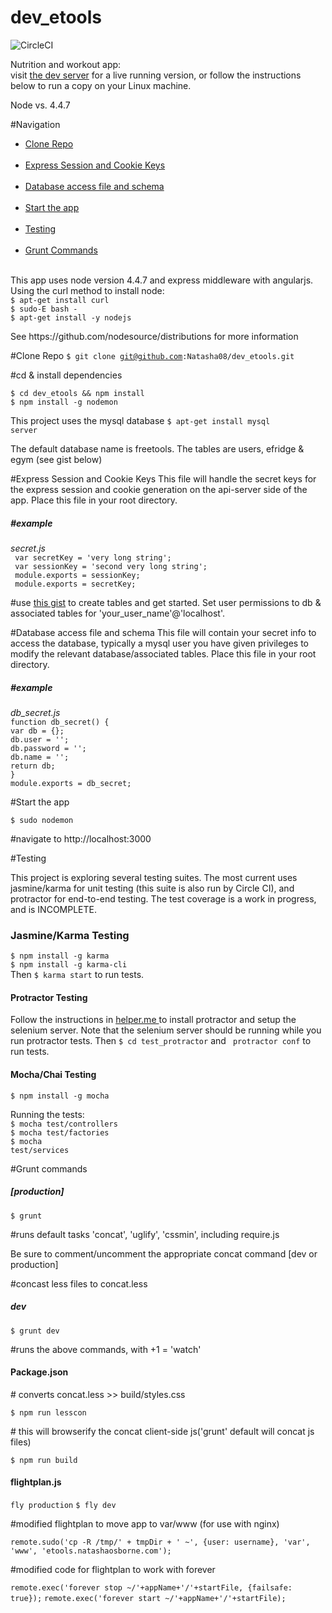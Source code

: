 # dev_etools 
![CircleCI](https://circleci.com/gh/Natasha08/dev_etools/tree/master.svg?style=shield&circle-token=:circle-token)


Nutrition and workout app: <br />
   visit <a href = "https://mycolofitness.com/login">the dev server</a> for a live running version, or follow the instructions below to run a copy on your Linux machine.

Node vs. 4.4.7

#Navigation
<ul>
<li><a href ="#clone-repo">Clone Repo</a></li><br />
<li><a href ="#express-session-and-cookie-keys">Express Session and Cookie Keys</a></li><br />
<li><a href ="#database-access-file-and-schema">Database access file and schema</a></li><br />
<li><a href ="#start-the-app">Start the app</a></li><br />
<li><a href ="#testing">Testing</a></li><br />
<li><a href ="#grunt-commands">Grunt Commands</a></li><br />
</ul>
This app uses node version 4.4.7 and express middleware with angularjs.
Using the curl method to install node:
<br />
<code>$ apt-get install curl</code><br/>
<code>$ sudo-E bash -</code><br/>
<code>$ apt-get install -y nodejs</code><br/>
<p>See https://github.com/nodesource/distributions for more information</p>


#Clone Repo
<a href="#clone-repo"></a>
<code>$ git clone git@github.com:Natasha08/dev_etools.git</code><br />
<p>#cd & install dependencies</p>
<code>$ cd dev_etools && npm install</code><br />
<code>$ npm install -g nodemon</code><br />

This project uses the mysql database
<code>$ apt-get install mysql server</code>
<p>The default database name is freetools. The tables are users, efridge & egym (see gist below)</p>

#Express Session and Cookie Keys
<a href="#express-session-and-cookie-keys"></a>
This file will handle the secret keys for the express session and cookie generation on the api-server side of the app. Place this file in your root directory.
<h5>#example</h5>
<em>secret.js</em><br />
<code> var secretKey = 'very long string';</code><br />
<code> var sessionKey = 'second very long string';</code><br />
<code> module.exports = sessionKey;</code><br />
<code> module.exports = secretKey;</code><br />

<p>#use <a href ="https://gist.github.com/Natasha08/db413a074ed10a767ea9ddbeabe5b340">this gist</a> to create tables and get started. Set user permissions to db & associated tables for 'your_user_name'@'localhost'.</p>

#Database access file and schema
<a href="#database-access-file-and-schema"></a>
This file will contain your secret info to access the database, typically a mysql user you have given privileges to modify the relevant database/associated tables. Place this file in your root directory.
<h5>#example</h5>
<em>db_secret.js</em><br />
<code>function db_secret() {</code><br />
	<code>var db = {};</code><br />
	<code>db.user = '';</code><br />
	<code>db.password = '';</code><br />
	<code>db.name = '';</code><br />
<code></code>
<code>return db;</code><br />
<code>}</code><br />
<code></code>
<code>module.exports = db_secret;</code><br />

#Start the app
<a href="#start-the-app"></a>

<code>$ sudo nodemon</code><br />

<p>#navigate to http://localhost:3000</p>

#Testing
<a href="#testing"></a>

This project is exploring several testing suites. The most current uses jasmine/karma for unit testing (this suite is also run by Circle CI), and protractor for end-to-end testing. The test coverage is a work in progress, and is INCOMPLETE.
<h3>Jasmine/Karma Testing</h3>
<code>$ npm install -g karma</code><br />
<code>$ npm install -g karma-cli</code><br />
Then <code>$ karma start</code> to run tests.

<h4>Protractor Testing</h4>
Follow the instructions in <a href = "https://gist.github.com/Natasha08/f5ebab4086e424fed32d5334a337e092">helper.me </a> to install protractor and setup the selenium server. Note that the selenium server should be running while you run protractor tests. Then <code>$ cd test_protractor</code> and <code> protractor conf</code> to run tests.

<h4>Mocha/Chai Testing</h4>
<code>$ npm install -g mocha </code><br />

Running the tests:
<br />
<code>$ mocha test/controllers</code><br />
<code>$ mocha test/factories</code><br />
<code>$ mocha test/services</code><br />

#Grunt commands
<a href="#grunt-commands"></a>

<h5>[production]</h5>
<code>$ grunt</code>
<p>#runs default tasks 'concat', 'uglify', 'cssmin', including require.js</p>

Be sure to comment/uncomment the appropriate concat command [dev or production]</p>
<p>#concast less files to concat.less</p>

<h5>dev</h5>
<code>$ grunt dev</code>
<p>#runs the above commands, with +1 = 'watch'</p>

<h4>Package.json</h4>
<p># converts concat.less >> build/styles.css</p>
<code>$ npm run lesscon</code>

<p># this will browserify the concat client-side js('grunt' default will concat js files)</p>
<code>$ npm run build</code>

<h4>flightplan.js</h4>

<code>fly production</code>
<code>$ fly dev</code>

<p>#modified flightplan to move app to var/www (for use with nginx)</p>
<code>remote.sudo('cp -R /tmp/' + tmpDir + ' ~', {user: username}, 'var', 'www', 'etools.natashaosborne.com');</code>

<p>#modified code for flightplan to work with forever</p>
<code>remote.exec('forever stop ~/'+appName+'/'+startFile, {failsafe: true});</code>
<code>remote.exec('forever start ~/'+appName+'/'+startFile);</code>
